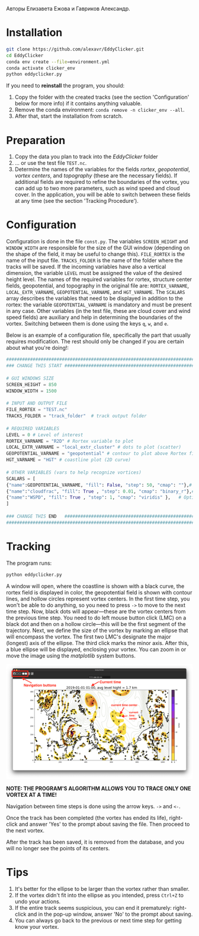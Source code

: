 Авторы Елизавета Ежова и Гавриков Александр.
# Installation

```bash
git clone https://github.com/alexavr/EddyClicker.git
cd EddyClicker
conda env create --file=environment.yml
conda activate clicker_env
python eddyclicker.py
```

If you need to **reinstall** the program, you should:

1. Copy the folder with the created tracks (see the section 'Configuration' below for more info) if it contains anything valuable.
2. Remove the conda environment: `conda remove -n clicker_env --all`.
3. After that, start the installation from scratch.
# Preparation 

1. Copy the data you plan to track into the *EddyClicker* folder
2. ... or use the test file `TEST.nc`.
3. Determine the names of the variables for the fields *rortex*, *geopotential*, *vortex centers*, and *topography* (these are the necessary fields). If additional fields are required to refine the boundaries of the vortex, you can add up to two more parameters, such as wind speed and cloud cover. In the application, you will be able to switch between these fields at any time (see the section 'Tracking Procedure').

# Configuration
Configuration is done in the file `const.py`. The variables `SCREEN_HEIGHT` and `WINDOW_WIDTH` are responsible for the size of the GUI window (depending on the shape of the field, it may be useful to change this). `FILE_RORTEX` is the name of the input file. `TRACKS_FOLDER` is the name of the folder where the tracks will be saved. If the incoming variables have also a vertical dimension, the variable `LEVEL` must be assigned the value of the desired height level. The names of the required variables for rortex, structure center fields, geopotential, and topography in the original file are: `RORTEX_VARNAME`, `LOCAL_EXTR_VARNAME`, `GEOPOTENTIAL_VARNAME`, and `HGT_VARNAME`. The `SCALARS` array describes the variables that need to be displayed in addition to the rortex: the variable `GEOPOTENTIAL_VARNAME` is mandatory and must be present in any case. Other variables (in the test file, these are cloud cover and wind speed fields) are auxiliary and help in determining the boundaries of the vortex. Switching between them is done using the keys `q`, `w`, and `e`. 

Below is an example of a configuration file, specifically the part that usually requires modification. The rest should only be changed if you are certain about what you're doing!:
```python
###############################################################################
### CHANGE THIS START #########################################################

# GUI WINDOWS SIZE
SCREEN_HEIGHT = 850
WINDOW_WIDTH = 1500

# INPUT AND OUTPUT FILE 
FILE_RORTEX = "TEST.nc"  
TRACKS_FOLDER = "track_folder"  # track output folder

# REQUIRED VARIABLES
LEVEL = 0 # Level of interest
RORTEX_VARNAME = "R2D" # Rortex variable to plot
LOCAL_EXTR_VARNAME = "local_extr_cluster" # dots to plot (scatter)
GEOPOTENTIAL_VARNAME = "geopotential" # contour to plot above Rortex field
HGT_VARNAME = "HGT" # coastline plot (2D curve)

# OTHER VARIABLES (vars to help recognize vortices)
SCALARS = [
{"name":GEOPOTENTIAL_VARNAME, "fill": False, "step": 50, "cmap": ""},# REQUIRED, Key Q
{"name":"cloudfrac", "fill": True , "step": 0.01, "cmap": "binary_r"},# Optional, Key W
{"name":"WSPD", "fill": True , "step": 1, "cmap": "viridis" },   # Optional, Key E
]

### CHANGE THIS END   #########################################################
###############################################################################
```
# Tracking

The program runs:
```bash
python eddyclicker.py
```
A window will open, where the coastline is shown with a black curve, the rortex field is displayed in color, the geopotential field is shown with contour lines, and hollow circles represent vortex centers. In the first time step, you won't be able to do anything, so you need to press `->` to move to the next time step. Now, black dots will appear—these are the vortex centers from the previous time step. You need to do  left mouse button click (LMC) on a black dot and then on a hollow circle—this will be the first segment of the trajectory. Next, we define the size of the vortex by marking an ellipse that will encompass the vortex. The first two LMC's  designate the major (longest) axis of the ellipse. The third click marks the minor axis. After this, a blue ellipse will be displayed, enclosing your vortex. You can zoom in or move the image using the *matplotlib* system buttons.

![Window screenshot](./1.png)

**NOTE: THE PROGRAM'S ALGORITHM ALLOWS YOU TO TRACE ONLY ONE VORTEX AT A TIME!**

Navigation between time steps is done using the arrow keys. `->` and `<-`.

Once the track has been completed (the vortex has ended its life), right-click and answer 'Yes' to the prompt about saving the file. Then proceed to the next vortex.

After the track has been saved, it is removed from the database, and you will no longer see the points of its centers.


# Tips

1. It's better for the ellipse to be larger than the vortex rather than smaller.
2. If the vortex didn't fit into the ellipse as you intended, press `Ctrl+Z` to undo your actions.
3. If the entire track seems suspicious, you can end it prematurely: right-click and in the pop-up window, answer 'No' to the prompt about saving.
4. You can always go back to the previous or next time step for getting know your vortex.

